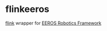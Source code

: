 # flinkeeros
[flink](https://github.com/flink-project) wrapper for [EEROS Robotics Framework](https://github.com/eeros-project/eeros-framework) 

